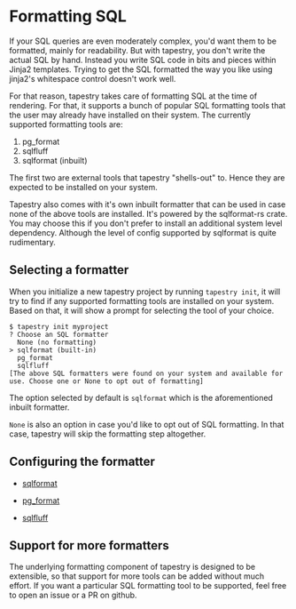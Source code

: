 # Formatting SQL

If your SQL queries are even moderately complex, you'd want them to be
formatted, mainly for readability. But with tapestry, you don't write
the actual SQL by hand. Instead you write SQL code in bits and pieces
within Jinja2 templates. Trying to get the SQL formatted the way you
like using jinja2's whitespace control doesn't work well.

For that reason, tapestry takes care of formatting SQL at the time of
rendering. For that, it supports a bunch of popular SQL formatting
tools that the user may already have installed on their system. The
currently supported formatting tools are:

1. pg_format
2. sqlfluff
3. sqlformat (inbuilt)

The first two are external tools that tapestry "shells-out" to. Hence
they are expected to be installed on your system.

Tapestry also comes with it's own inbuilt formatter that can be used
in case none of the above tools are installed. It's powered by the
sqlformat-rs crate. You may choose this if you don't prefer to install
an additional system level dependency. Although the level of config
supported by sqlformat is quite rudimentary.

## Selecting a formatter

When you initialize a new tapestry project by running `tapestry init`,
it will try to find if any supported formatting tools are installed on
your system. Based on that, it will show a prompt for selecting the
tool of your choice.

```
$ tapestry init myproject
? Choose an SQL formatter
  None (no formatting)
> sqlformat (built-in)
  pg_format
  sqlfluff
[The above SQL formatters were found on your system and available for use. Choose one or None to opt out of formatting]
```

The option selected by default is `sqlformat` which is the
aforementioned inbuilt formatter.

`None` is also an option in case you'd like to opt out of SQL
formatting. In that case, tapestry will skip the formatting step
altogether.

## Configuring the formatter

- [sqlformat](sqlformat-rs.md)

- [pg_format](pg-format.md)

- [sqlfluff](sqlfluff.md)

## Support for more formatters

The underlying formatting component of tapestry is designed to be
extensible, so that support for more tools can be added without much
effort. If you want a particular SQL formatting tool to be supported,
feel free to open an issue or a PR on github.

